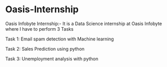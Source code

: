 # Oasis-Internship
Oasis Infobyte Internship:-
  It is a Data Science internship at Oasis Infobyte where I have to perform 3 Tasks

Task 1:
  Email spam detection with Machine learning
  
Task 2:
  Sales Prediction using python
  
Task 3:
  Unemployment analysis with python
